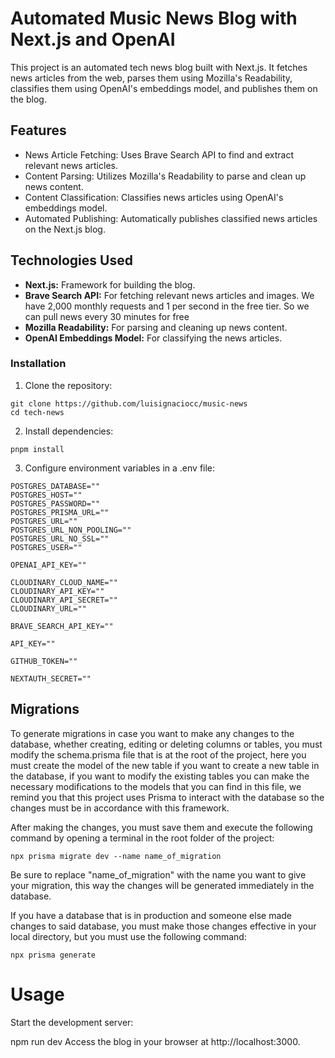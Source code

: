 # Automated Music News Blog with Next.js and OpenAI

This project is an automated tech news blog built with Next.js. It fetches news articles from the web, parses them using Mozilla's Readability, classifies them using OpenAI's embeddings model, and publishes them on the blog.

## Features

- News Article Fetching: Uses Brave Search API to find and extract relevant news articles.
- Content Parsing: Utilizes Mozilla's Readability to parse and clean up news content.
- Content Classification: Classifies news articles using OpenAI's embeddings model.
- Automated Publishing: Automatically publishes classified news articles on the Next.js blog.

## Technologies Used

- **Next.js:** Framework for building the blog.
- **Brave Search API:** For fetching relevant news articles and images. We have 2,000 monthly requests and 1 per second in the free tier. So we can pull news every 30 minutes for free
- **Mozilla Readability:** For parsing and cleaning up news content.
- **OpenAI Embeddings Model:** For classifying the news articles.

### Installation

1. Clone the repository:
```
git clone https://github.com/luisignaciocc/music-news
cd tech-news
```
2. Install dependencies:
```
pnpm install
```
3. Configure environment variables in a .env file:
```
POSTGRES_DATABASE=""
POSTGRES_HOST=""
POSTGRES_PASSWORD=""
POSTGRES_PRISMA_URL=""
POSTGRES_URL=""
POSTGRES_URL_NON_POOLING=""
POSTGRES_URL_NO_SSL=""
POSTGRES_USER=""

OPENAI_API_KEY=""

CLOUDINARY_CLOUD_NAME=""
CLOUDINARY_API_KEY=""
CLOUDINARY_API_SECRET=""
CLOUDINARY_URL=""

BRAVE_SEARCH_API_KEY=""

API_KEY=""

GITHUB_TOKEN=""

NEXTAUTH_SECRET=""
```
## Migrations

To generate migrations in case you want to make any changes to the database, whether creating, editing or deleting columns or tables, you must modify the schema.prisma file that is at the root of the project, here you must create the model of the new table if you want to create a new table in the database, if you want to modify the existing tables you can make the necessary modifications to the models that you can find in this file, we remind you that this project uses Prisma to interact with the database so the changes must be in accordance with this framework.

After making the changes, you must save them and execute the following command by opening a terminal in the root folder of the project:
```
npx prisma migrate dev --name name_of_migration
```

Be sure to replace "name_of_migration" with the name you want to give your migration, this way the changes will be generated immediately in the database.

If you have a database that is in production and someone else made changes to said database, you must make those changes effective in your local directory, but you must use the following command:
```
npx prisma generate
```
# Usage

Start the development server:

npm run dev
Access the blog in your browser at http://localhost:3000.
